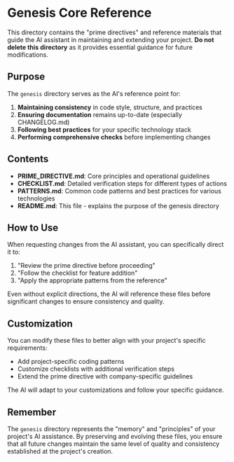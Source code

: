 # Genesis Core Reference

This directory contains the "prime directives" and reference materials that guide the AI assistant in maintaining and extending your project. **Do not delete this directory** as it provides essential guidance for future modifications.

## Purpose

The `genesis` directory serves as the AI's reference point for:

1. **Maintaining consistency** in code style, structure, and practices
2. **Ensuring documentation** remains up-to-date (especially CHANGELOG.md)
3. **Following best practices** for your specific technology stack
4. **Performing comprehensive checks** before implementing changes

## Contents

- **PRIME_DIRECTIVE.md**: Core principles and operational guidelines
- **CHECKLIST.md**: Detailed verification steps for different types of actions
- **PATTERNS.md**: Common code patterns and best practices for various technologies
- **README.md**: This file - explains the purpose of the genesis directory

## How to Use

When requesting changes from the AI assistant, you can specifically direct it to:

1. "Review the prime directive before proceeding"
2. "Follow the checklist for feature addition"
3. "Apply the appropriate patterns from the reference"

Even without explicit directions, the AI will reference these files before significant changes to ensure consistency and quality.

## Customization

You can modify these files to better align with your project's specific requirements:

- Add project-specific coding patterns
- Customize checklists with additional verification steps
- Extend the prime directive with company-specific guidelines

The AI will adapt to your customizations and follow your specific guidance.

## Remember

The `genesis` directory represents the "memory" and "principles" of your project's AI assistance. By preserving and evolving these files, you ensure that all future changes maintain the same level of quality and consistency established at the project's creation. 